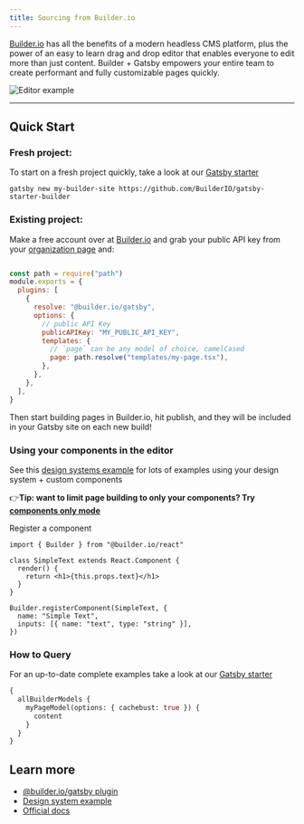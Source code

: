 ```yaml
---
title: Sourcing from Builder.io
---
```


[Builder.io](https://builder.io) has all the benefits of a modern headless CMS platform, plus the power of an easy to learn drag and drop editor that enables everyone to edit more than just content. Builder + Gatsby empowers your entire team to create performant and fully customizable pages quickly.

<img src="https://imgur.com/HjBWIbv.gif" alt="Editor example" />

---

## Quick Start

### Fresh project:

To start on a fresh project quickly, take a look at our [Gatsby starter](https://github.com/BuilderIO/gatsby-starter-builder)

```shell
gatsby new my-builder-site https://github.com/BuilderIO/gatsby-starter-builder
```

### Existing project:

Make a free account over at [Builder.io](https://www.builder.io/) and grab your public API key from your [organization page](https://builder.io/account/organization) and:

```javascript:title=gatsby-config.js

const path = require("path")
module.exports = {
  plugins: [
    {
      resolve: "@builder.io/gatsby",
      options: {
        // public API Key
        publicAPIKey: "MY_PUBLIC_API_KEY",
        templates: {
          // `page` can be any model of choice, camelCased
          page: path.resolve("templates/my-page.tsx"),
        },
      },
    },
  ],
}
```

Then start building pages in Builder.io, hit publish, and they will be included in your Gatsby site on each new build!

### Using your components in the editor

See this [design systems example](/examples/react-design-system) for lots of examples using your design system + custom components

👉**Tip: want to limit page building to only your components? Try [components only mode](https://builder.io/c/docs/guides/components-only-mode)**

Register a component

```tsx
import { Builder } from "@builder.io/react"

class SimpleText extends React.Component {
  render() {
    return <h1>{this.props.text}</h1>
  }
}

Builder.registerComponent(SimpleText, {
  name: "Simple Text",
  inputs: [{ name: "text", type: "string" }],
})
```

### How to Query

For an up-to-date complete examples take a look at our [Gatsby starter](https://github.com/BuilderIO/gatsby-starter-builder)

```graphql
{
  allBuilderModels {
    myPageModel(options: { cachebust: true }) {
      content
    }
  }
}
```

## Learn more

- [@builder.io/gatsby plugin](https://github.com/BuilderIO/builder/tree/master/packages/gatsby)
- [Design system example](https://github.com/BuilderIO/builder/tree/master/examples/react-design-system)
- [Official docs](https://www.builder.io/c/docs/getting-started)
